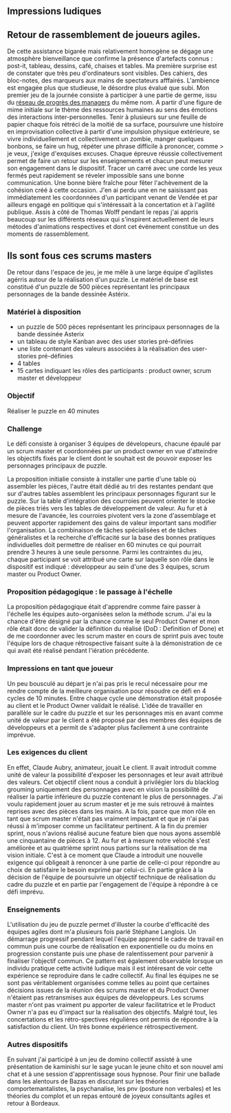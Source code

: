 ## Impressions ludiques

## Retour de rassemblement de joueurs agiles.
De cette assistance bigarée mais relativement homogène se dégage une atmosphère bienveillance que confirme la présence d'artefacts connus : post-it, tableau, dessins, café, chaises et tables. Ma première surprise est de constater que très peu d'ordinateurs sont visibles. Des cahiers, des bloc-notes, des marqueurs aux mains de spectateurs afffairés. L'ambience est engagée plus que studieuse, le désordre plus évalué que subi. 
Mon premier jeu de la journée consiste à participer à une partie de germe, issu du [réseau de progrès des managers](http://blog.germe.com/?tag=jeu) du même nom. A partir d'une figure de mime initiale sur le thème des ressources humaines au sens des émotions des interactions inter-personnelles.
Tenir à plusieurs sur une feuille de papier chaque fois rétréci de la moitié de sa surface, poursuivre une histoire en improvisation collective à partir d'une impulsion physique extérieure, se vivre individuellement et collectivement un zombie, manger quelques bonbons, se faire un hug, répéter une phrase difficile à prononcer, comme > je veux, j'exige d'exquises excuses.
Chaque épreuve réussie collectivement permet de faire un retour sur les enseignements et chacun peut mesurer son engagement dans le dispositif. Tracer un carré avec une corde les yeux fermés peut rapidement se réveler impossible sans une bonne communication. Une bonne bière fraîche pour fêter l'achèvement de la cohésion créé à cette occasion. J'en ai perdu une en ne saisissant pas immédiatement les coordonnées d'un participant venant de Vendée et par ailleurs engagé en politique qui s'intéressait à la concertation et à l'agilité publique. 
Assis à côté de Thomas Wolff pendant le repas j'ai appris beaucoup sur les différents réseaux qui s'inspirent actuellement de leurs métodes d'animations respectives et dont cet événement constitue un des moments de rassemblement.
## Ils sont fous ces scrums masters
De retour dans l'espace de jeu, je me mêle à une large équipe d'agilistes agérris autour de la réalisation d'un puzzle. Le matériel de base est constitué d'un puzzle de 500 pièces représentant les principaux personnages de la bande dessinée Astérix. 
### Matériel à disposition
- un puzzle de 500 pèces représentant les principaux personnages de la bande dessinée Asterix
- un tableau de style Kanban avec des user stories pré-définies
- une liste contenant des valeurs associées à la réalisation des user-stories pré-définies
- 4 tables
- 15 cartes indiquant les rôles des participants : product owner, scrum master et développeur
### Objectif
Réaliser le puzzle en 40 minutes
### Challenge
Le défi consiste à organiser 3 équipes de dévelopeurs, chacune épaulé par un scrum master et coordonnées par un product owner en vue d'atteindre les objectifs fixés par le client dont le souhait est de pouvoir exposer les personnages principaux de puzzle.

La proposition initialie consiste à installer une partie d'une table où assembler les pièces, l'autre était dédié au tri des restantes pendant que sur d'autres tables assemblent les principaux personnages figurant sur le puzzle.
Sur la table d'intégration des courroies peuvent orienter le stocke de pièces triés vers les tables de développement de valeur. Au fur et à mesure de l'avancée, les courroies pivotent vers la zone d'assemblage et peuvent apporter rapidement des gains de valeur important sans modifier l'organisation.
La combinaison de tâches spécialisées et de tâches généralistes et la recherche d'efficacité sur la base des bonnes pratiques individuelles doit permettre de réaliser en 60 minutes ce qui pourrait prendre 3 heures à une seule personne.
Parmi les contraintes du jeu, chaque participant se voit attribué une carte sur laquelle son rôle dans le dispositif est indiqué : développeur au sein d'une des 3 équipes, scrum master ou Product Owner. 
### Proposition pédagogique : le passage à l'échelle
La proposition pédagogique était d'apprendre comme faire passer à l'échelle les équipes auto-organisées selon la méthode scrum. J'ai eu la chance d'être désigné par la chance comme le seul Product Owner et mon rôle était donc de valider la définition du réalisé (DoD : Definition of Done) et de me coordonner avec les scrum master en cours de sprint puis avec toute l'équipe lors de chaque rétrospective faisant suite à la démonistration de ce qui avait été réalisé pendant l'iération précédente.
### Impressions en tant que joueur
Un peu bousculé au départ je n'ai pas pris le recul nécessaire pour me rendre compte de la meilleure organisation pour résoudre ce défi en 4 cycles de 10 minutes. Entre chaque cycle une démonstration était proposée au client et le Product Owner validait le réalisé. L'idée de travailler en parallèle sur le cadre du puzzle et sur les personnages mis en avant comme unité de valeur par le client a été proposé par des membres des équipes de développeurs et a permit de s'adapter plus facilement à une contrainte imprévue. 
### Les exigences du client
En effet, Claude Aubry, animateur, jouait Le client. Il avait introduit comme unité de valeur la possibilité d'exposer les personnages et leur avait attribué des valeurs. Cet objectif client nous a conduit à privilégier lors du blacklog grouming uniquement des personnages avec en vision la possibilité de réaliser la partie inférieure du puzzle contenant le plus de personnages. J'ai voulu rapidement jouer au scrum master et je me suis retrouvé à maintes reprises avec des pièces dans les mains. A la fois, parce que mon rôle en tant que scrum master n'était pas vraiment impactant et que je n'ai pas réussi à m'imposer comme un facilitateur pertinent. A la fin du premier sprint, nous n'avions réalisé aucune feature bien que nous ayons assemblé une cinquantaine de pièces à 12. Au fur et à mesure notre vélocité s'est améliorée et au quatrième sprint nous partions sur la réalisation de ma vision initiale.
C'est à ce moment que Claude a introduit une nouvelle exigence qui obligeait à renoncer à une partie de celle-ci pour répondre au choix de satisfaire le besoin exprimé par celui-ci. En partie grâce à la décision de l'équipe de poursuivre un objectif technique de réalisation du cadre du puzzle et en partie par l'engagement de l'équipe à répondre à ce défi imprévu.
### Enseignements
L'utilisation du jeu de puzzle permet d'illuster la courbe d'efficacité des équipes agiles dont m'a plusieurs fois parlé Stéphane Langlois. Un démarrage progressif pendant lequel l'équipe apprend le cadre de travail en commun puis une courbe de réalisation en exponentielle ou du moins en progression constante puis une phase de ralentissement pour parvenir à finaliser l'objectif commun. Ce pattern est également observable lorsque un individu pratique cette activité ludique mais il est intéresant de voir cette expérience se reproduire dans le cadre collectif. Au final les équipes ne se sont pas véritablement organisées comme telles au point que certaines décisions issues de la réunion des scrums master et du Product Owner n'étaient pas retransmises aux équipes de développeurs. Les scrums master n'ont pas vraiment pu apporter de valeur facilitatrice et le Product Owner n'a pas eu d'impact sur la réalisation des objectifs. Malgré tout, les concertations et les rétro-spectives régulières ont permis de répondre à la satisfaction du client. Un très bonne expérience rétrospectivement. 
### Autres dispositifs
En suivant j'ai participé à un jeu de domino collectif assisté à une présentation de kaminishi sur le sage yucan le jeune chito et son nouvel ami chat et à une session d'apprentissage sous hypnose. Pour finir une ballade dans les alentours de Bazas en discutant sur les théories comportemantalistes, la psychanalise, les pnv (posture non verbales) et les théories du complot et un repas entouré de joyeux consultants agiles et retour à Bordeaux.    